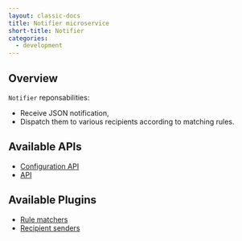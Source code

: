 ```yaml
---
layout: classic-docs
title: Notifier microservice
short-title: Notifier
categories:
  - development
---
```


## Overview

`Notifier` reponsabilities:

*   Receive JSON notification,
*   Dispatch them to various recipients according to matching rules.


## Available APIs

* [Configuration API](/development/regards/notifier/api/notifier-configuration-api/)
* [API](/development/regards/notifier/api/notifier-api/)

## Available Plugins

* [Rule matchers](/development/regards/notifier/api/notifier-plugins/)
* [Recipient senders](/development/regards/notifier/api/notifier-plugins/)

